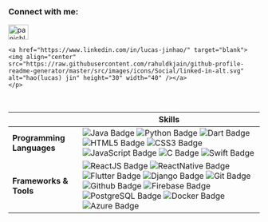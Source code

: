 
<br>
<h3 align="left">Connect with me:</h3>

  <p align="left">
    <a href="https://twitter.com/panicblues" target="blank"><img align="center" src="https://raw.githubusercontent.com/rahuldkjain/github-profile-readme-generator/master/src/images/icons/Social/twitter.svg" alt="panicblues" height="30" width="40" /></a>

    <a href="https://www.linkedin.com/in/lucas-jinhao/" target="blank"><img align="center" src="https://raw.githubusercontent.com/rahuldkjain/github-profile-readme-generator/master/src/images/icons/Social/linked-in-alt.svg" alt="hao(lucas) jin" height="30" width="40" /></a>
    </p>
  <p align="left">
  
<br>

  
  |                             | Skills |
|-----------------------------|--------|
| **Programming Languages**   | ![Java Badge](https://img.shields.io/badge/-Java-007396?style=flat&logo=Java&logoColor=white) ![Python Badge](https://img.shields.io/badge/-Python-3776AB?style=flat&logo=Python&logoColor=white) ![Dart Badge](https://img.shields.io/badge/-Dart-0175C2?style=flat&logo=Dart&logoColor=white) ![HTML5 Badge](https://img.shields.io/badge/-HTML5-E34F26?style=flat&logo=HTML5&logoColor=white) ![CSS3 Badge](https://img.shields.io/badge/-CSS3-1572B6?style=flat&logo=CSS3&logoColor=white) ![JavaScript Badge](https://img.shields.io/badge/-JavaScript-F7DF1E?style=flat&logo=JavaScript&logoColor=black) ![C Badge](https://img.shields.io/badge/-C-A8B9CC?style=flat&logo=C&logoColor=black) ![Swift Badge](https://img.shields.io/badge/-Swift-FA7343?style=flat&logo=Swift&logoColor=white) |
| **Frameworks & Tools**      | ![ReactJS Badge](https://img.shields.io/badge/-ReactJS-61DAFB?style=flat&logo=React&logoColor=white) ![ReactNative Badge](https://img.shields.io/badge/-React%20Native-61DAFB?style=flat&logo=React&logoColor=white) ![Flutter Badge](https://img.shields.io/badge/-Flutter-02569B?style=flat&logo=Flutter&logoColor=white) ![Django Badge](https://img.shields.io/badge/-Django-092E20?style=flat&logo=Django&logoColor=white) ![Git Badge](https://img.shields.io/badge/-Git-F05032?style=flat&logo=Git&logoColor=white) ![Github Badge](https://img.shields.io/badge/-Github-181717?style=flat&logo=GitHub&logoColor=white) ![Firebase Badge](https://img.shields.io/badge/-Firebase-FFCA28?style=flat&logo=Firebase&logoColor=black) ![PostgreSQL Badge](https://img.shields.io/badge/-PostgreSQL-336791?style=flat&logo=PostgreSQL&logoColor=white) ![Docker Badge](https://img.shields.io/badge/-Docker-2496ED?style=flat&logo=Docker&logoColor=white) ![Azure Badge](https://img.shields.io/badge/-Azure-0089D6?style=flat&logo=Microsoft-Azure&logoColor=white) |



<br>
